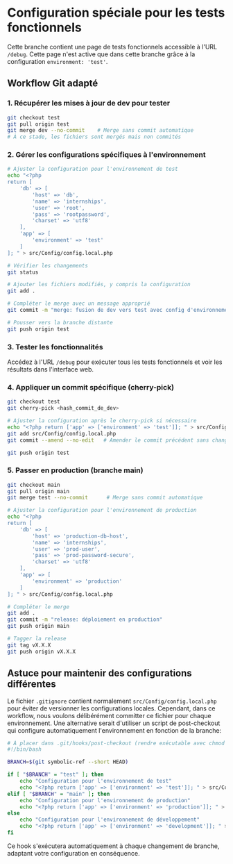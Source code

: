 # Configuration spéciale pour les tests fonctionnels
Cette branche contient une page de tests fonctionnels accessible à l'URL `/debug`. Cette page n'est active que dans cette branche grâce à la configuration `environment: 'test'`.

## Workflow Git adapté
### 1. Récupérer les mises à jour de dev pour tester

```bash
git checkout test
git pull origin test
git merge dev --no-commit    # Merge sans commit automatique
# À ce stade, les fichiers sont mergés mais non commités
```

### 2. Gérer les configurations spécifiques à l'environnement
```bash
# Ajuster la configuration pour l'environnement de test
echo "<?php 
return [
    'db' => [
        'host' => 'db',
        'name' => 'internships',
        'user' => 'root',
        'pass' => 'rootpassword',
        'charset' => 'utf8'
    ],
    'app' => [
        'environment' => 'test'
    ]
]; " > src/Config/config.local.php

# Vérifier les changements
git status

# Ajouter les fichiers modifiés, y compris la configuration
git add .

# Compléter le merge avec un message approprié
git commit -m "merge: fusion de dev vers test avec config d'environnement test"

# Pousser vers la branche distante
git push origin test
```

### 3. Tester les fonctionnalités
Accédez à l'URL `/debug` pour exécuter tous les tests fonctionnels et voir les résultats dans l'interface web.

### 4. Appliquer un commit spécifique (cherry-pick)
```bash
git checkout test
git cherry-pick <hash_commit_de_dev>

# Ajuster la configuration après le cherry-pick si nécessaire
echo "<?php return ['app' => ['environment' => 'test']]; " > src/Config/config.local.php
git add src/Config/config.local.php
git commit --amend --no-edit   # Amender le commit précédent sans changer le message

git push origin test
```

### 5. Passer en production (branche main)
```bash
git checkout main
git pull origin main
git merge test --no-commit      # Merge sans commit automatique

# Ajuster la configuration pour l'environnement de production
echo "<?php 
return [
    'db' => [
        'host' => 'production-db-host',
        'name' => 'internships',
        'user' => 'prod-user',
        'pass' => 'prod-password-secure',
        'charset' => 'utf8'
    ],
    'app' => [
        'environment' => 'production'
    ]
]; " > src/Config/config.local.php

# Compléter le merge
git add .
git commit -m "release: déploiement en production"
git push origin main

# Tagger la release
git tag vX.X.X
git push origin vX.X.X
```

## Astuce pour maintenir des configurations différentes
Le fichier `.gitignore` contient normalement `src/Config/config.local.php` pour éviter de versionner les configurations locales. Cependant, dans ce workflow, nous voulons délibérément committer ce fichier pour chaque environnement.
Une alternative serait d'utiliser un script de post-checkout qui configure automatiquement l'environnement en fonction de la branche:

```bash
# À placer dans .git/hooks/post-checkout (rendre exécutable avec chmod +x)
#!/bin/bash

BRANCH=$(git symbolic-ref --short HEAD)

if [ "$BRANCH" = "test" ]; then
    echo "Configuration pour l'environnement de test"
    echo "<?php return ['app' => ['environment' => 'test']]; " > src/Config/config.local.php
elif [ "$BRANCH" = "main" ]; then
    echo "Configuration pour l'environnement de production"
    echo "<?php return ['app' => ['environment' => 'production']]; " > src/Config/config.local.php
else
    echo "Configuration pour l'environnement de développement"
    echo "<?php return ['app' => ['environment' => 'development']]; " > src/Config/config.local.php
fi
```
Ce hook s'exécutera automatiquement à chaque changement de branche, adaptant votre configuration en conséquence.